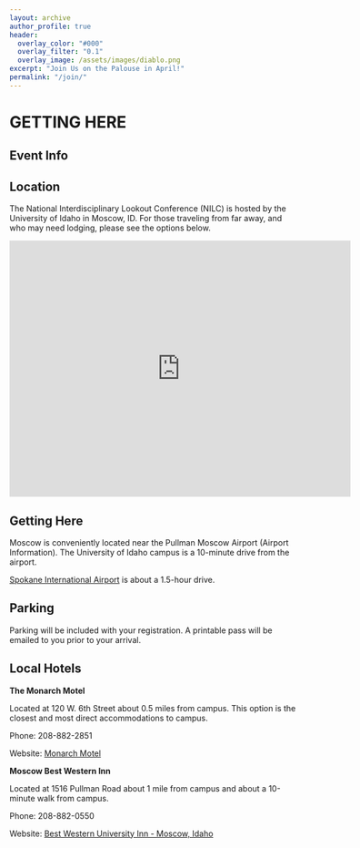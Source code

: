 ```yaml
---
layout: archive
author_profile: true
header:
  overlay_color: "#000"
  overlay_filter: "0.1"
  overlay_image: /assets/images/diablo.png
excerpt: "Join Us on the Palouse in April!"
permalink: "/join/"
---
```

# **GETTING HERE**

## **Event Info**

## **Location**

The National Interdisciplinary Lookout Conference (NILC) is hosted by the University of Idaho in Moscow, ID. For those traveling from far away, and who may need lodging, please see the options below. 

<iframe src="https://www.google.com/maps/embed?pb=!1m18!1m12!1m3!1d39650.56838366694!2d-117.04216836732195!3d46.734889626411075!2m3!1f0!2f0!3f0!3m2!1i1024!2i768!4f13.1!3m3!1m2!1s0x54a0212d22c061d1%3A0x3efd150de6eaad6c!2sMoscow%2C%20ID!5e1!3m2!1sen!2sus!4v1736269428602!5m2!1sen!2sus" width="600" height="450" style="border:0;" allowfullscreen="" loading="lazy" referrerpolicy="no-referrer-when-downgrade"></iframe>

## **Getting Here**

Moscow is conveniently located near the Pullman Moscow Airport (Airport Information). The University of Idaho campus is a 10-minute drive from the airport.

[Spokane International Airport](https://spokaneairports.net/) is about a 1.5-hour drive.

## **Parking**

Parking will be included with your registration. A printable pass will be emailed to you prior to your arrival.  

## **Local Hotels**

**The Monarch Motel**

Located at 120 W. 6th Street about 0.5 miles from campus. This option is the closest and most direct accommodations to campus. 

Phone: 208-882-2851

Website: [Monarch Motel](https://www.moscowmonarch.com/)

**Moscow Best Western Inn**

Located at 1516 Pullman Road about 1 mile from campus and about a 10-minute walk from campus. 

Phone: 208-882-0550

Website: [Best Western University Inn \- Moscow, Idaho](https://www.uinnmoscow.com/)
